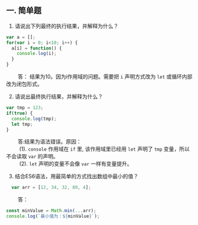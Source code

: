 ## 一. 简单题
1. 请说出下列最终的执行结果，并解释为什么？
```javascript
var a = [];
for(var i = 0; i<10; i++) {
  a[i] = function() {
    console.log(i);
  }
}
```
&nbsp;&nbsp;&nbsp;&nbsp;&nbsp;&nbsp;&nbsp;&nbsp;答：
结果为10。因为i作用域的问题。需要把 `i` 声明方式改为 `let` 或循环内部改为闭包形式。    

2. 请说出最终执行结果，并解释为什么？
```javascript
var tmp = 123;
if(true) {
  console.log(tmp);
  let tmp;
}
```
&nbsp;&nbsp;&nbsp;&nbsp;&nbsp;&nbsp;&nbsp;&nbsp;答:结果为语法错误。原因：  
&nbsp;&nbsp;&nbsp;&nbsp;&nbsp;&nbsp;&nbsp;&nbsp;
(1). `console` 作用域在 `if` 里, 该作用域里已经用 `let` 声明了 `tmp` 变量，所以不会读取 `var` 的声明。  
&nbsp;&nbsp;&nbsp;&nbsp;&nbsp;&nbsp;&nbsp;&nbsp;
(2). `let` 声明的变量不会像 `var` 一样有变量提升。  

3. 结合ES6语法，用最简单的方式找出数组中最小的值？  
```javascript
  var arr = [12, 34, 32, 89, 4];
```
&nbsp;&nbsp;&nbsp;&nbsp;&nbsp;&nbsp;&nbsp;&nbsp;答：

  ```javascript
  const minValue = Math.min(...arr);
  console.log(`最小值为：${minValue}`);
  ```
